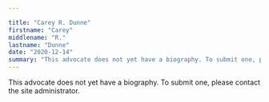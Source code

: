 ```yaml
---

title: "Carey R. Dunne"
firstname: "Carey"
middlename: "R."
lastname: "Dunne"
date: "2020-12-14"
summary: "This advocate does not yet have a biography. To submit one, please contact the site administrator."
---
```

This advocate does not yet have a biography. To submit one, please contact the site administrator.

